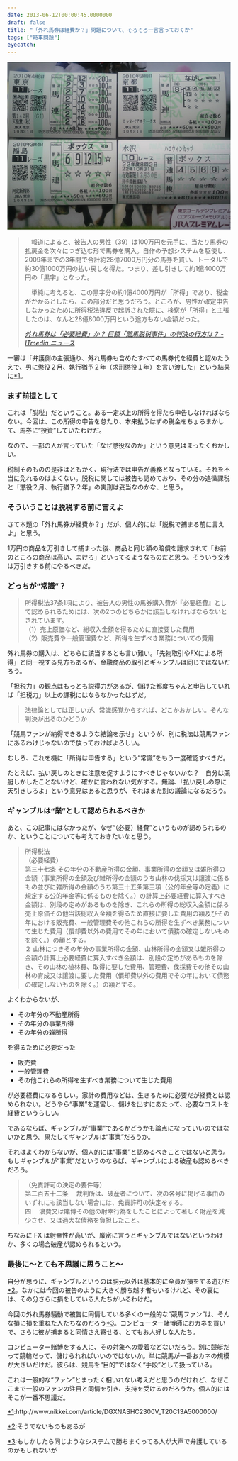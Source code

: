 ```yaml
---
date: 2013-06-12T00:00:45.0000000
draft: false
title: "「外れ馬券は経費か？」問題について、そろそろ一言言っておくか"
tags: ["時事問題"]
eyecatch: 
---
```

<p><span itemscope itemtype="http://schema.org/Photograph"><img src="20101031140024.jpg" alt="f:id:daruyanagi:20101031140024j:plain" title="f:id:daruyanagi:20101031140024j:plain" class="hatena-fotolife" itemprop="image"></span></p>

<blockquote cite="http://www.itmedia.co.jp/news/articles/1305/22/news044.html">
<p>　報道によると、被告人の男性（39）は100万円を元手に、当たり馬券の払戻金を次々につぎ込む形で馬券を購入。自作の予想システムを駆使し、2009年までの3年間で合計約28億7000万円分の馬券を買い、トータルで約30億1000万円の払い戻しを得た。つまり、差し引きして約1億4000万円の「黒字」となった。</p><p>　単純に考えると、この黒字分の約1億4000万円が「所得」であり、税金がかかるとしたら、この部分だと思うだろう。ところが、男性が確定申告しなかったために所得税法違反で起訴された際に、検察が「所得」と主張したのは、なんと28億8000万円という途方もない金額だった。</p>

<cite><a href="http://www.itmedia.co.jp/news/articles/1305/22/news044.html">&#x5916;&#x308C;&#x99AC;&#x5238;&#x306F;&#x300C;&#x5FC5;&#x8981;&#x7D4C;&#x8CBB;&#x300D;&#x304B;&#xFF1F; &#x5DE8;&#x984D;&#x300C;&#x7AF6;&#x99AC;&#x8131;&#x7A0E;&#x4E8B;&#x4EF6;&#x300D;&#x306E;&#x5224;&#x6C7A;&#x306E;&#x884C;&#x65B9;&#x306F;&#xFF1F; - ITmedia &#x30CB;&#x30E5;&#x30FC;&#x30B9;</a></cite>
</blockquote>
<p>一審は「弁護側の主張通り、外れ馬券も含めたすべての馬券代を経費と認めたうえで、男に懲役２月、執行猶予２年（求刑懲役１年）を言い渡した」という結果に<a href="#f1" name="fn1" title="http://www.nikkei.com/article/DGXNASHC2300V_T20C13A5000000/">*1</a>。</p>


<div class="section">
<h3>まず前提として</h3>
<p>これは「脱税」だということ。ある一定以上の所得を得たら申告しなければならない。今回は、この所得の申告を怠たり、本来払うはずの税金をちょろまかして、馬券に“投資”していたわけだ。</p><p>なので、一部の人が言っていた「なぜ懲役なのか」という意見はまったくおかしい。</p><p>税制そのものの是非はともかく、現行法では申告が義務となっている。それを不当に免れるのはよくない。脱税に関しては被告も認めており、その分の追徴課税と「懲役２月、執行猶予２年」の実刑は妥当なのかな、と思う。</p>

</div>
<div class="section">
<h3>そういうことは脱税する前に言えよ</h3>
<p>さて本題の「外れ馬券が経費か？」だが、個人的には「脱税で捕まる前に言えよ」と思う。</p><p>1万円の商品を万引きして捕まった後、商品と同じ額の賠償を請求されて「お前のところの商品は高い、まけろ」といってるようなものだと思う。そういう交渉は万引きする前にやるべきだ。</p>

</div>
<div class="section">
<h3>どっちが“常識”？</h3>

<blockquote>
<p>所得税法37条1項により、被告人の男性の馬券購入費が『必要経費』として認められるためには、次の2つのどちらかに該当しなければならないとされています。<br />
（1）売上原価など、総収入金額を得るために直接要した費用<br />
（2）販売費や一般管理費など、所得を生ずべき業務についての費用</p>

</blockquote>
<p>外れ馬券の購入は、どちらに該当するとも言い難い。「先物取引やFXによる所得」と同一視する見方もあるが、金融商品の取引とギャンブルは同じではないだろう。</p><p>「担税力」の観点はもっとも説得力があるが、儲けた都度ちゃんと申告していれば「担税力」以上の課税にはならなかったはずだ。</p>

<blockquote>
<p>法律論としては正しいが、常識感覚からすれば、どこかおかしい。そんな判決が出るのかどうか</p>

</blockquote>
<p>「競馬ファンが納得できるような結論を示せ」というが、別に税法は競馬ファンにあるわけじゃないので放っておけばよろしい。</p><p>むしろ、これを機に「所得は申告する」という“常識”をもう一度確認すべきだ。</p><p>たとえば、払い戻しのときに注意を促すようにすべきじゃないかな？　自分は競艇しかしたことないけど、確かに言われない気がする。無論、「払い戻しの際に天引きしろよ」という意見はあると思うが、それはまた別の議論になるだろう。</p>

</div>
<div class="section">
<h3>ギャンブルは“業”として認められるべきか</h3>
<p>あと、この記事にはなかったが、なぜ“（必要）経費”というものが認められるのか、ということについても考えておきたいなと思う。</p>

<blockquote>
<p>所得税法<br />
（必要経費） <br />
第三十七条 その年分の不動産所得の金額、事業所得の金額又は雑所得の金額（事業所得の金額及び雑所得の金額のうち山林の伐採又は譲渡に係るもの並びに雑所得の金額のうち第三十五条第三項（公的年金等の定義）に規定する公的年金等に係るものを除く。）の計算上必要経費に算入すべき金額は、別段の定めがあるものを除き、これらの所得の総収入金額に係る売上原価その他当該総収入金額を得るため直接に要した費用の額及びその年における販売費、一般管理費その他これらの所得を生ずべき業務について生じた費用（償却費以外の費用でその年において債務の確定しないものを除く。）の額とする。 <br />
２ 山林につきその年分の事業所得の金額、山林所得の金額又は雑所得の金額の計算上必要経費に算入すべき金額は、別段の定めがあるものを除き、その山林の植林費、取得に要した費用、管理費、伐採費その他その山林の育成又は譲渡に要した費用（償却費以外の費用でその年において債務の確定しないものを除く。）の額とする。</p>

</blockquote>
<p>よくわからないが、</p>

<ul>
<li>その年分の不動産所得</li>
<li>その年分の事業所得</li>
<li>その年分の雑所得</li>
</ul><p>を得るために必要だった</p>

<ul>
<li>販売費</li>
<li>一般管理費</li>
<li>その他これらの所得を生ずべき業務について生じた費用</li>
</ul><p>が必要経費になるらしい。家計の費用などは、生きるために必要だが経費とは認められない。どうやら“事業”を運営し、儲けを出すにあたって、必要なコストを経費というらしい。</p><p>であるならば、ギャンブルが“事業”であるかどうかも論点になっていいのではないかと思う。果たしてギャンブルは“事業”だろうか。</p><p>それはよくわからないが、個人的には“事業”と認めるべきことではないと思う。もしギャンブルが“事業”だというのならば、ギャンブルによる破産も認めるべきだろう。</p>

<blockquote>
<p>（免責許可の決定の要件等）<br />
第二百五十二条 　裁判所は、破産者について、次の各号に掲げる事由のいずれにも該当しない場合には、免責許可の決定をする。<br />
四 　浪費又は賭博その他の射幸行為をしたことによって著しく財産を減少させ、又は過大な債務を負担したこと。</p>

</blockquote>
<p>ちなみに FX は射幸性が高いが、厳密に言うとギャンブルではないというわけか、多くの場合破産が認められるという。</p>

</div>
<div class="section">
<h3>最後に～とても不思議に思うこと～</h3>
<p>自分が思うに、ギャンブルというのは胴元以外は基本的に全員が損をする遊びだ<a href="#f2" name="fn2" title="そうでないものもあるが">*2</a>。なかには今回の被告のように大きく勝ち越す者もいるけれど、その裏には、その分さらに損をしている人たちがいるわけだ。</p><p>今回の外れ馬券騒動で被告に同情している多くの一般的な“競馬ファン”は、そんな損に損を重ねた人たちなのだろう<a href="#f3" name="fn3" title="もしかしたら同じようなシステムで勝ちまくってる人が大声で弁護しているのかもしれないが">*3</a>。コンピューター賭博師におカネを貢いで、さらに彼が捕まると同情さえ寄せる、とてもお人好しな人たち。</p><p>コンピューター賭博をする人に、その対象への愛着などないだろう。別に競艇だって競輪だって、儲けられればいいのではないか。単に競馬が一番おカネの規模が大きいだけだ。彼らは、競馬を“目的”ではなく“手段”として扱っている。</p><p>これは一般的な“ファン”とまったく相いれない考えだと思うのだけれど、なぜここまで一般のファンの注目と同情を引き、支持を受けるのだろうか。個人的にはそこが一番不思議だ。</p>

</div><div class="footnote">
<p class="footnote"><a href="#fn1" name="f1" class="footnote-number">*1</a><span class="footnote-delimiter">:</span><span class="footnote-text">http://www.nikkei.com/article/DGXNASHC2300V_T20C13A5000000/</span></p>
<p class="footnote"><a href="#fn2" name="f2" class="footnote-number">*2</a><span class="footnote-delimiter">:</span><span class="footnote-text">そうでないものもあるが</span></p>
<p class="footnote"><a href="#fn3" name="f3" class="footnote-number">*3</a><span class="footnote-delimiter">:</span><span class="footnote-text">もしかしたら同じようなシステムで勝ちまくってる人が大声で弁護しているのかもしれないが</span></p>
</div>